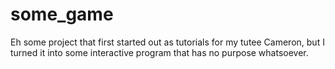 # some_game
Eh some project that first started out as tutorials for my tutee Cameron, 
but I turned it into some interactive program that has no purpose whatsoever.
